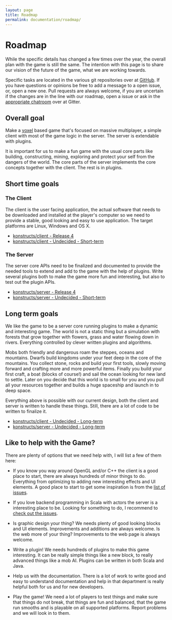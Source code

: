 ```yaml
---
layout: page
title: Roadmap
permalink: documentation/roadmap/
---
```


# Roadmap

<div style="text-align: center">
  <span class="glyphicon glyphicon-road" style="font-size: 48pt; color: #999"></span>
</div>

While the specific details has changed a few times over the year, the overall plan with the game is still the same. The intention with this page is to share our vision of the future of the game, what we are working towards.

Specific tasks are located in the various git repositories over at [GitHub](http://github.com/konstructs). If you have questions or opinions be free to add a message to a open issue, or, open a new one. Pull requests are always welcome, if you are uncertain if the changes are in the line with our roadmap, open a issue or ask in the [appropriate chatroom](https://gitter.im/orgs/konstructs/rooms) over at Gitter.

## Overall goal

<div style="text-align: center">
  <span class="glyphicon glyphicon-flag" style="font-size: 48pt; color: #999"></span>
</div>

Make a [voxel](https://en.wikipedia.org/wiki/Voxel) based game that's focused on massive multiplayer, a simple client with most of the game logic in the server. The server is extendable with plugins.

It is important for us to make a fun game with the usual core parts like building, constructing, mining, exploring and protect your self from the dangers of the world. The core parts of the server implements the core concepts together with the client. The rest is in plugins.

## Short time goals

### The Client

<div style="text-align: center">
  <span class="glyphicon glyphicon-camera" style="font-size: 48pt; color: #999"></span>
</div>

The client is the user facing application, the actual software that needs to be downloaded and installed at the player's computer so we need to provide a stable, good looking and easy to use application. The target platforms are Linux, Windows and OS X.

- <span class="glyphicon glyphicon-link"></span> [konstructs/client - Release 4](https://github.com/konstructs/client/milestones/Release%204)
- <span class="glyphicon glyphicon-link"></span> [konstructs/client - Undecided - Short-term](https://github.com/konstructs/client/milestones/Undecided%20-%20Short-term)

### The Server

<div style="text-align: center">
  <span class="glyphicon glyphicon-hdd" style="font-size: 48pt; color: #999"></span>
</div>

The server core APIs need to be finalized and documented to provide the needed tools to extend and add to the game with the help of plugins. Write several plugins both to make the game more fun and interesting, but also to test out the plugin APIs.

- <span class="glyphicon glyphicon-link"></span> [konstructs/server - Release 4](https://github.com/konstructs/server/milestones/Release%204)
- <span class="glyphicon glyphicon-link"></span> [konstructs/server - Undecided - Short-term](https://github.com/konstructs/server/milestones/Undecided%20-%20Short-term)

## Long term goals

<div style="text-align: center">
  <span class="glyphicon glyphicon-education" style="font-size: 48pt; color: #999"></span>
</div>

We like the game to be a server core running plugins to make a dynamic and interesting game. The world is not a static thing but a simulation with forests that grow together with flowers, grass and water flowing down in rivers. Everything controlled by clever written plugins and algorithms.

Mobs both friendly and dangerous roam the steppes, oceans and mountains. Dwarfs build kingdoms under your feet deep in the core of the mountains. You collect stone, rocks and build your first tools, slowly moving forward and crafting more and more powerful items. Finally you build your first craft, a boat (blocks of course!) and sail the ocean looking for new land to settle. Later on you decide that this world is to small for you and you pull all your resources together and builds a huge spaceship and launch in to deep space.

Everything above is possible with our current design, both the client and server is written to handle these things. Still, there are a lot of code to be written to finalize it.

- <span class="glyphicon glyphicon-link"></span> [konstructs/client - Undecided - Long-term](https://github.com/konstructs/client/milestones/Undecided%20-%20Long-term)
- <span class="glyphicon glyphicon-link"></span> [konstructs/server - Undecided - Long-term](https://github.com/konstructs/server/milestones/Undecided%20-%20Long-term)

## Like to help with the Game?

<div style="text-align: center">
  <span class="glyphicon glyphicon-user" style="font-size: 48pt; color: #999"></span>
</div>

There are plenty of options that we need help with, I will list a few of them here:

* If you know you way around OpenGL and/or C++ the client is a good place to start, there are always hundreds of minor things to do. Everything from optimizing to adding new interesting effects and UI elements. A good place to start to get some inspiration is from the [list of issues](https://github.com/konstructs/client/issues).

* If you love backend programming in Scala with actors the server is a interesting place to be. Looking for something to do, I recommend to [check out the issues](https://github.com/konstructs/server/issues).

* Is graphic design your thing? We needs plenty of good looking blocks and UI elements. Improvements and additions are always welcome. Is the web more of your thing? Improvements to the web page is always welcome.

* Write a plugin! We needs hundreds of plugins to make this game interesting. It can be really simple things like a new block, to really advanced things like a mob AI. Plugins can be written in both Scala and Java.

* Help us with the documentation. There is a lot of work to write good and easy to understand documentation and help in that department is really helpful both for us and for new developers.

* Play the game! We need a lot of players to test things and make sure that things do not break, that things are fun and balanced, that the game run smooths and is playable on all supported platforms. Report problems and we will look in to them.
